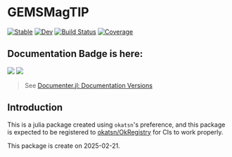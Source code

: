 # GEMSMagTIP

[![Stable](https://img.shields.io/badge/docs-stable-blue.svg)](https://okatsn.github.io/GEMSMagTIP.jl/stable/)
[![Dev](https://img.shields.io/badge/docs-dev-blue.svg)](https://okatsn.github.io/GEMSMagTIP.jl/dev/)
[![Build Status](https://github.com/okatsn/GEMSMagTIP.jl/actions/workflows/CI.yml/badge.svg?branch=main)](https://github.com/okatsn/GEMSMagTIP.jl/actions/workflows/CI.yml?query=branch%3Amain)
[![Coverage](https://codecov.io/gh/okatsn/GEMSMagTIP.jl/branch/main/graph/badge.svg)](https://codecov.io/gh/okatsn/GEMSMagTIP.jl)

<!-- Don't have any of your custom contents above; they won't occur if there is no citation. -->

## Documentation Badge is here:

[![](https://img.shields.io/badge/docs-stable-blue.svg)](https://okatsn.github.io/GEMSMagTIP.jl/stable)
[![](https://img.shields.io/badge/docs-dev-blue.svg)](https://okatsn.github.io/GEMSMagTIP.jl/dev)

> See [Documenter.jl: Documentation Versions](https://documenter.juliadocs.org/dev/man/hosting/#Documentation-Versions)

## Introduction

This is a julia package created using `okatsn`'s preference, and this package is expected to be registered to [okatsn/OkRegistry](https://github.com/okatsn/OkRegistry) for CIs to work properly.

This package is create on 2025-02-21.
